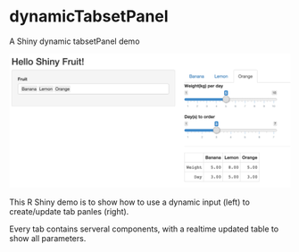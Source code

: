 # dynamicTabsetPanel
A Shiny dynamic tabsetPanel demo 

![demo.png](demo.png)

This R Shiny demo is to show how to use a dynamic input (left) to create/update tab panles (right). 

Every tab contains serveral components, with a realtime updated table to show all parameters. 
